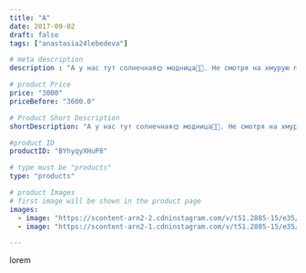 ```yaml
---
title: "А"
date: 2017-09-02
draft: false
tags: ["anastasia24lebedeva"]

# meta description
description : "А у нас тут солнечная🌞 модница👗👠. Не смотря на хмурую погоду за окном☁☁☁ Мишка улыбается🐻 и хвастается новой шляпкой👒)"

# product Price
price: "3000"
priceBefore: "3600.0"

# Product Short Description
shortDescription: "А у нас тут солнечная🌞 модница👗👠. Не смотря на хмурую погоду за окном☁☁☁ Мишка улыбается🐻 и хвастается новой шляпкой👒)"

#product ID
productID: "BYhyqyXHuP8"

# type must be "products"
type: "products"

# product Images
# first image will be shown in the product page
images:
  - image: "https://scontent-arn2-2.cdninstagram.com/v/t51.2885-15/e35/21224263_119662458766580_2526312218912358400_n.jpg?_nc_ht=scontent-arn2-2.cdninstagram.com&_nc_cat=108&_nc_ohc=TsgZFQ7h9tcAX8kdUT6&tp=1&oh=7d7177796e7853de45d07df62f4dcc84&oe=6060256D&ig_cache_key=MTU5NDc3NTcwMTM3MDY4NTcwOQ%3D%3D.2"
  - image: "https://scontent-arn2-1.cdninstagram.com/v/t51.2885-15/e35/21296138_1789811534392516_3107975194518487040_n.jpg?_nc_ht=scontent-arn2-1.cdninstagram.com&_nc_cat=104&_nc_ohc=JT96W3b0ObEAX_gIvhQ&tp=1&oh=57016d18efec2cb1a406bacb30397066&oe=605FC2C2&ig_cache_key=MTU5NDc3NTcwOTI1NTg1ODQ5Mw%3D%3D.2"

---
```

lorem
